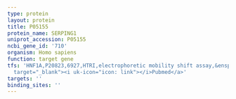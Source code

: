 ```yaml
---
type: protein
layout: protein
title: P05155
protein_name: SERPING1
uniprot_accession: P05155
ncbi_gene_id: '710'
organism: Homo sapiens
function: target gene
tfs: 'HNF1A,P20823,6927,HTRI,electrophoretic mobility shift assay,&ensp;<a href="https://www.ncbi.nlm.nih.gov/pubmed/?term=12184632%5Buid%5D"
  target="_blank"><i uk-icon="icon: link"></i>Pubmed</a>'
targets: ''
binding_sites: ''
---
```

